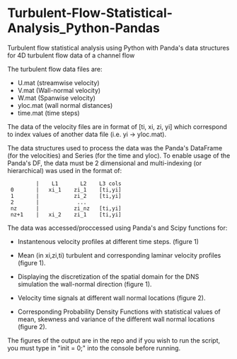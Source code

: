 # Turbulent-Flow-Statistical-Analysis_Python-Pandas
Turbulent flow statistical analysis using Python with Panda's data structures for 4D turbulent flow data of a channel flow

The turbulent flow data files are: 
- U.mat (streamwise velocity)
- V.mat (Wall-normal velocity)
- W.mat (Spanwise velocity)
- yloc.mat (wall normal distances) 
- time.mat (time steps) 

The data of the velocity files are in format of [ti, xi, zi, yi] which correspond to index values of another data file
(i.e. yi -> yloc.mat).

The data structures used to process the data was the Panda's DataFrame (for the velocities) and Series (for the time and yloc). 
To enable usage of the Panda's DF, the data must be 2 dimensional and multi-indexing (or hierarchical) was used in the format of: 


             |    L1       L2    L3 cols 
     0       |   xi_1    zi_1    [ti,yi]
     1       |           zi_2    [ti,yi]
     2       |            ...
     nz      |           zi_nz   [ti,yi]
     nz+1    |   xi_2    zi_1    [ti,yi]
    
 
 The data was accessed/proccessed using Panda's and Scipy functions for: 
 
 - Instantenous velocity profiles at different time steps. (figure 1) 
    
 - Mean (in xi,zi,ti) turbulent and corresponding laminar velocity profiles (figure 1). 
    
 - Displaying the discretization of the spatial domain for the DNS simulation the wall-normal direction (figure 1). 
    
 - Velocity time signals at different wall normal locations (figure 2). 
    
 - Corresponding Probability Density Functions with statistical values of mean, skewness and variance of the different 
   wall normal locations (figure 2). 
   
   
The figures of the output are in the repo and if you wish to run the script, you must type in "init = 0;" into the console before running.
